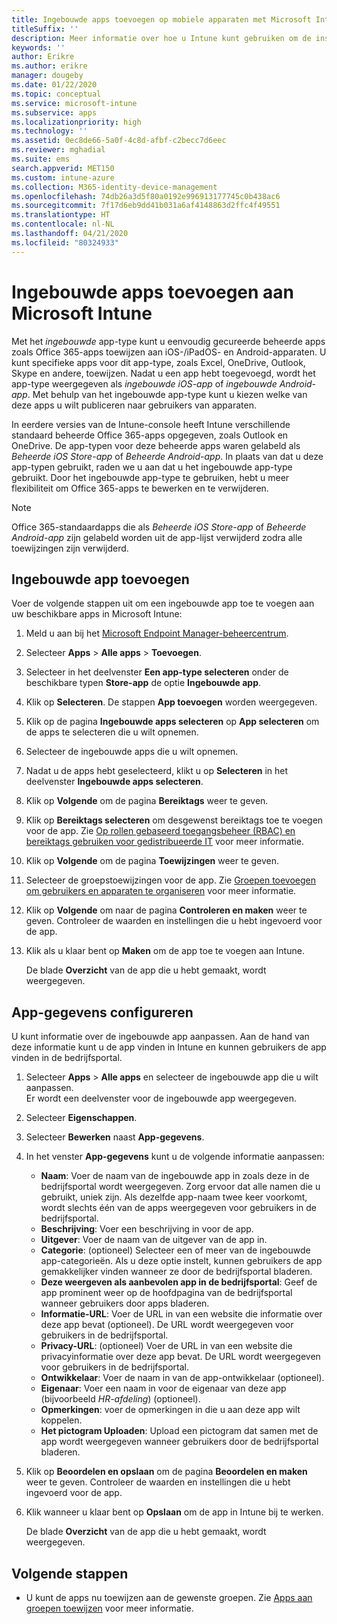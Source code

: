 ```yaml
---
title: Ingebouwde apps toevoegen op mobiele apparaten met Microsoft Intune
titleSuffix: ''
description: Meer informatie over hoe u Intune kunt gebruiken om de installatie van ingebouwde apps op mobiele apparaten te vereenvoudigen.
keywords: ''
author: Erikre
ms.author: erikre
manager: dougeby
ms.date: 01/22/2020
ms.topic: conceptual
ms.service: microsoft-intune
ms.subservice: apps
ms.localizationpriority: high
ms.technology: ''
ms.assetid: 0ec8de66-5a0f-4c8d-afbf-c2becc7d6eec
ms.reviewer: mghadial
ms.suite: ems
search.appverid: MET150
ms.custom: intune-azure
ms.collection: M365-identity-device-management
ms.openlocfilehash: 74db26a3d5f80a0192e996913177745c0b438ac6
ms.sourcegitcommit: 7f17d6eb9dd41b031a6af4148863d2ffc4f49551
ms.translationtype: HT
ms.contentlocale: nl-NL
ms.lasthandoff: 04/21/2020
ms.locfileid: "80324933"
---
```

# <a name="add-built-in-apps-to-microsoft-intune"></a>Ingebouwde apps toevoegen aan Microsoft Intune

Met het *ingebouwde* app-type kunt u eenvoudig gecureerde beheerde apps zoals Office 365-apps toewijzen aan iOS-/iPadOS- en Android-apparaten. U kunt specifieke apps voor dit app-type, zoals Excel, OneDrive, Outlook, Skype en andere, toewijzen. Nadat u een app hebt toegevoegd, wordt het app-type weergegeven als *ingebouwde iOS-app* of *ingebouwde Android-app*. Met behulp van het ingebouwde app-type kunt u kiezen welke van deze apps u wilt publiceren naar gebruikers van apparaten.

In eerdere versies van de Intune-console heeft Intune verschillende standaard beheerde Office 365-apps opgegeven, zoals Outlook en OneDrive. De app-typen voor deze beheerde apps waren gelabeld als *Beheerde iOS Store-app* of *Beheerde Android-app*. In plaats van dat u deze app-typen gebruikt, raden we u aan dat u het ingebouwde app-type gebruikt. Door het ingebouwde app-type te gebruiken, hebt u meer flexibiliteit om Office 365-apps te bewerken en te verwijderen.

>[!NOTE]
>Office 365-standaardapps die als *Beheerde iOS Store-app* of *Beheerde Android-app* zijn gelabeld worden uit de app-lijst verwijderd zodra alle toewijzingen zijn verwijderd.

## <a name="add-a-built-in-app"></a>Ingebouwde app toevoegen

Voer de volgende stappen uit om een ingebouwde app toe te voegen aan uw beschikbare apps in Microsoft Intune:
1. Meld u aan bij het [Microsoft Endpoint Manager-beheercentrum](https://go.microsoft.com/fwlink/?linkid=2109431).
2. Selecteer **Apps** > **Alle apps** > **Toevoegen**.
3. Selecteer in het deelvenster **Een app-type selecteren** onder de beschikbare typen **Store-app** de optie **Ingebouwde app**.
4. Klik op **Selecteren**. De stappen **App toevoegen** worden weergegeven.
5. Klik op de pagina **Ingebouwde apps selecteren** op **App selecteren** om de apps te selecteren die u wilt opnemen.
6. Selecteer de ingebouwde apps die u wilt opnemen. 
7. Nadat u de apps hebt geselecteerd, klikt u op **Selecteren** in het deelvenster **Ingebouwde apps selecteren**.
8. Klik op **Volgende** om de pagina **Bereiktags** weer te geven.
9. Klik op **Bereiktags selecteren** om desgewenst bereiktags toe te voegen voor de app. Zie [Op rollen gebaseerd toegangsbeheer (RBAC) en bereiktags gebruiken voor gedistribueerde IT](../fundamentals/scope-tags.md) voor meer informatie.
10. Klik op **Volgende** om de pagina **Toewijzingen** weer te geven.
11. Selecteer de groepstoewijzingen voor de app. Zie [Groepen toevoegen om gebruikers en apparaten te organiseren](../fundamentals/groups-add.md) voor meer informatie. 
12. Klik op **Volgende** om naar de pagina **Controleren en maken** weer te geven. Controleer de waarden en instellingen die u hebt ingevoerd voor de app.
13. Klik als u klaar bent op **Maken** om de app toe te voegen aan Intune.

    De blade **Overzicht** van de app die u hebt gemaakt, wordt weergegeven.

## <a name="configure-app-information"></a>App-gegevens configureren

U kunt informatie over de ingebouwde app aanpassen. Aan de hand van deze informatie kunt u de app vinden in Intune en kunnen gebruikers de app vinden in de bedrijfsportal.
1. Selecteer **Apps** > **Alle apps** en selecteer de ingebouwde app die u wilt aanpassen.  
   Er wordt een deelvenster voor de ingebouwde app weergegeven.
2. Selecteer **Eigenschappen**.
3. Selecteer **Bewerken** naast **App-gegevens**.
4. In het venster **App-gegevens** kunt u de volgende informatie aanpassen:
    - **Naam**: Voer de naam van de ingebouwde app in zoals deze in de bedrijfsportal wordt weergegeven. Zorg ervoor dat alle namen die u gebruikt, uniek zijn. Als dezelfde app-naam twee keer voorkomt, wordt slechts één van de apps weergegeven voor gebruikers in de bedrijfsportal.
    - **Beschrijving**: Voer een beschrijving in voor de app. 
    - **Uitgever**: Voer de naam van de uitgever van de app in.
    - **Categorie**: (optioneel) Selecteer een of meer van de ingebouwde app-categorieën. Als u deze optie instelt, kunnen gebruikers de app gemakkelijker vinden wanneer ze door de bedrijfsportal bladeren.
    - **Deze weergeven als aanbevolen app in de bedrijfsportal**: Geef de app prominent weer op de hoofdpagina van de bedrijfsportal wanneer gebruikers door apps bladeren.
    - **Informatie-URL**: Voer de URL in van een website die informatie over deze app bevat (optioneel). De URL wordt weergegeven voor gebruikers in de bedrijfsportal.
    - **Privacy-URL**: (optioneel) Voer de URL in van een website die privacyinformatie over deze app bevat. De URL wordt weergegeven voor gebruikers in de bedrijfsportal.
    - **Ontwikkelaar**: Voer de naam in van de app-ontwikkelaar (optioneel).
    - **Eigenaar**: Voer een naam in voor de eigenaar van deze app (bijvoorbeeld *HR-afdeling*) (optioneel).
    - **Opmerkingen**: voer de opmerkingen in die u aan deze app wilt koppelen.
    - **Het pictogram Uploaden**: Upload een pictogram dat samen met de app wordt weergegeven wanneer gebruikers door de bedrijfsportal bladeren.
5. Klik op **Beoordelen en opslaan** om de pagina **Beoordelen en maken** weer te geven. Controleer de waarden en instellingen die u hebt ingevoerd voor de app.
13. Klik wanneer u klaar bent op **Opslaan** om de app in Intune bij te werken.

    De blade **Overzicht** van de app die u hebt gemaakt, wordt weergegeven.

## <a name="next-steps"></a>Volgende stappen

- U kunt de apps nu toewijzen aan de gewenste groepen. Zie [Apps aan groepen toewijzen](apps-deploy.md) voor meer informatie.
